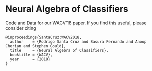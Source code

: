 # Neural Algebra of Classifiers
Code and Data for our WACV'18 paper. If you find this useful, please consider citing
```
@inproceedings{SantaCruz:WACV2018,
  author    = {Rodrigo Santa Cruz and Basura Fernando and Anoop Cherian and Stephen Gould},
  title     = {Neural Algebra of Classifiers},
  booktitle = {WACV},
  year      = {2018}
}
```
